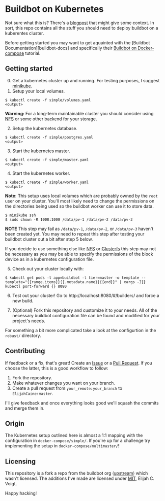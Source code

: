 # Buildbot on Kubernetes

Not sure what this is? There's a [blogpost][post] that might give some context. In sort, this repo contains all the stuff you should need to deploy buildbot on a kuberentes cluster.

Before getting started you may want to get aquainted with the [Buildbot Documentation][buildbot-docs] and specifically their [Buildbot on Docker-compose][buildbot-compose] tutorial.

## Getting started

0. Get a kubernetes cluster up and running. For testing purposes, I suggest [minikube][minikube-setup].
1. Setup your local volumes.

```
$ kubectl create -f simple/volumes.yaml
<output>
```

**Warning:** For a long-term maintainable cluster you should consider using [NFS][k8s-nfs] or some other backend for your storage.

2. Setup the kubernetes database.

```
$ kubectl create -f simple/postgres.yaml
<output>
```

3. Start the kubernetes master.

```
$ kubectl create -f simple/master.yaml
<output>
```

4. Start the kubernetes worker.

```
$ kubectl create -f simple/worker.yaml
<output>
```

**Note:** This setup uses local volumes which are probably owned by the `root` user on your cluster. You'll most likely need to change the permissions on the directories being used so the buildbot worker can use it to store data.

```
$ minikube ssh
$ sudo chown -R 1000:1000 /data/pv-1 /data/pv-2 /data/pv-3
```

**NOTE** This step may fail as `/data/pv-1`, `/data/pv-2`, or `/data/pv-3` haven't been created yet.
You may need to repeat this step after testing your buildbot cluster out a bit after step 5 below.

If you decide to use something else like [NFS][k8s-nfs] or [Glusterfs][k8s-glusterfs] this step may not be necessary as you may be able to specify the permissions of the block device as in a kubernetes configuration file.

5. Check out your cluster locally with:

```
$ kubectl get pods -l app=buildbot -l tier=master -o template --template="{{range.items}}{{.metadata.name}}{{end}}" | xargs -I{} kubectl port-forward {} 8080
```

6. Test out your cluster! Go to http://localhost:8080/#/builders/ and force a new build.

7. (Optional) Fork this repository and customize it to your needs. All of the necessary buildbot configuration file can be found and modified for your project's needs.

For something a bit more complicated take a look at the configurtion in the `robust/` directory.

## Contributing

If feedback or a fix, that's great! Create an [Issue][submit-issue] or a [Pull Request][pr]. If you choose the latter, this is a good workflow to follow:

1. Fork the repository.
2. Make whatever changes you want on your branch.
3. Create a pull request from `your_remote:your_branch` to `ElijahCaine:master`.

I'll give feedback and once everything looks good we'll squash the commits and merge them in.

## Origin

The Kubernetes setup outlined here is almost a 1:1 mapping with the configuration in `docker-compose/simple/`.
If you're up for a challenge try implementing the setup in `docker-compose/multimaster/`!

## Licensing

This repository is a fork a repo from the buildbot org ([upstream][upstream]) which wasn't licensed.
The additions I've made are licensed under [MIT][license], Elijah C. Voigt.

Happy hacking!

[buidlbot-docs]: https://docs.buildbot.net/current/index.html
[buildbot-compose]: https://docs.buildbot.net/current/tutorial/docker.html
[k8s-glusterfs]: http://kubernetes.io/docs/user-guide/volumes/#glusterfs
[k8s-nfs]: http://kubernetes.io/docs/user-guide/volumes/#nfs
[minikube-setup]: http://kubernetes.io/docs/getting-started-guides/minikube/
[post]: http://elijahcaine.me/blog/deploying-buildbot-on-kubernetes/
[pr]: https://github.com/ElijahCaine/buildbot-on-kubernetes/pulls
[submit-issue]: https://github.com/ElijahCaine/buildbot-on-kubernetes/issues
[upstream]: https://github.com/buildbot/buildbot-docker-example-config
[license]: http://choosealicense.com/licenses/mit/

